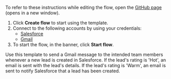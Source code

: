 To refer to these instructions while editing the flow, open the [GitHub page](https://github.com/ot4i/app-connect-templates/tree/master/resources/markdown/Send%20a%20Gmail%20message%20for%20new%20leads%20created%20in%20Salesforce%20based%20on%20the%20lead%20rating_instructions.md) (opens in a new window).

1. Click **Create flow** to start using the template.
2. Connect to the following accounts by using your credentials:
   - [Salesforce](https://www.ibm.com/docs/en/app-connect/saas?topic=apps-salesforce) 
   - [Gmail](https://www.ibm.com/docs/en/app-connect/saas?topic=apps-gmail)
3. To start the flow, in the banner, click **Start flow**.

Use this template to send a Gmail message to the intended team members whenever a new lead is created in Salesforce. If the lead's rating is 'Hot', an email is sent with the lead's details. If the lead's rating is 'Warm', an email is sent to notify Salesforce that a lead has been created.







